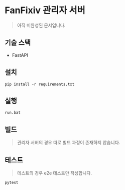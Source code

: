 # FanFixiv 관리자 서버

> 아직 미완성된 문서입니다.

## 기술 스택

- FastAPI

## 설치

```
pip install -r requirements.txt
```

## 실행

```
run.bat
```

## 빌드

> 관리자 서버의 경우 따로 빌드 과정이 존재하지 않습니다.

## 테스트

> 테스트의 경우 e2e 테스트만 작성합니다.

```
pytest
```